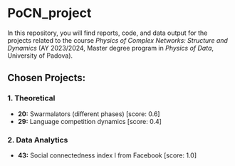 # PoCN_project

In this repository, you will find reports, code, and data output for the projects related to the course *Physics of Complex Networks: Structure and Dynamics* (AY 2023/2024, Master degree program in *Physics of Data*, University of Padova).

## Chosen Projects:

### 1. Theoretical
- **20:** Swarmalators (different phases) [score: 0.6]
- **29:** Language competition dynamics [score: 0.4]

### 2. Data Analytics
- **43:** Social connectedness index I from Facebook [score: 1.0]
